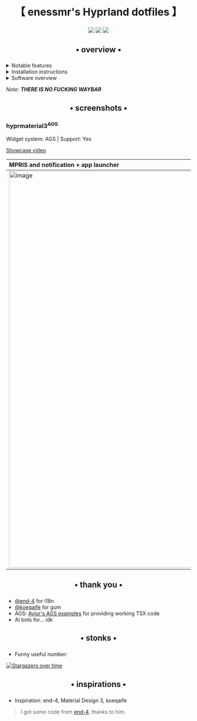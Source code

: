 <div align="center">
    <h1>【 enessmr's Hyprland dotfiles 】</h1>
    <h3></h3>
</div>

<div align="center"> 

![](https://img.shields.io/github/last-commit/enessmr/hyprmaterial3?&style=for-the-badge&color=8ad7eb&logo=git&logoColor=D9E0EE&labelColor=1E202B)
![](https://img.shields.io/github/stars/enessmr/hyprmaterial3?style=for-the-badge&logo=andela&color=86dbd7&logoColor=D9E0EE&labelColor=1E202B)
![](https://img.shields.io/github/repo-size/enessmr/hyprmaterial3?color=86dbce&label=SIZE&logo=protondrive&style=for-the-badge&logoColor=D9E0EE&labelColor=26230e)
</div>

<div align="center">
    <h2>• overview •</h2>
    <h3></h3>
</div>

 <details> 
  <summary>Notable features</summary>
     
  - **Applauncher**: Open apps without hassle. Type to search.
  - **I18n**: Localization.
  - **Autogenerated colors**: Accessible and beautiful Material colors based on wallpaper
  - **Gum install for checks**: Inspired from Koeqaife
</details>
<details> 
  <summary>Installation instructions</summary>

   - **Run install.sh**: It's easy!
   - **Default keybinds**: Should be somewhat familiar to Windows or GNOME users. 
     - `Super`+`Enter` = terminal


</details>

<details>
  <summary>Software overview</summary>


  | Software | Purpose |
  | ------------- | ------------- |
  | [Hyprland](https://github.com/hyprwm/hyprland) | The compositor (for noobs, you can just call it a window manager) |
  | [AGS](https://github.oom/Aylur/ags) | A framework for... well you know it, it's GTK widgets, responsible for the top bar, etc. |



  - For a more comprehensive list of dependencies, see [.deps.txt](https://github.com/enessmr/hyprmaterial3/blob/main/.deps.txt)
</details>

_Note: **THERE IS NO FUCKING WAYBAR**_


<div align="center">
    <h2>• screenshots •</h2>
    <h3></h3>
</div>


### hyprmaterial3<sup>AGS</sup>

Widget system: AGS | Support: Yes

[Showcase video](https://www.youtube.com/watch?v=RPwovTInagE)

| MPRIS and notification + app launcher | 
|:---|
| <img width="1920" height="1080" alt="image" src="https://github.com/user-attachments/assets/85d96f90-b4fa-4400-87b5-529b35e0c0ab" /> | 

<div align="center">
    <h2>• thank you •</h2>
    <h3></h3>
</div>

 - [@end-4](https://github.com/end-4) for i18n
 - [@koeqaife](https://github.com/koeqaife) for gum
 - AGS: [Aylur's AGS examples](https://github.com/Aylur/ags/tree/main/examples/gtk4) for providing working TSX code
 - AI bots for... idk

   

<div align="center">
    <h2>• stonks •</h2>
    <h3></h3>
</div>

- Funny useful number:

[![Stargazers over time](https://starchart.cc/enessmr/hyprmaterial3.svg?variant=adaptive)](https://starchart.cc/end-4/dots-hyprland)



<div align="center">
    <h2>• inspirations •</h2>
    <h3></h3>
</div>

 - Inspiration: end-4, Material Design 3, koeqaife

> I got some code from <a href="https://github.com/end-4">end-4</a>, thanks to him.
